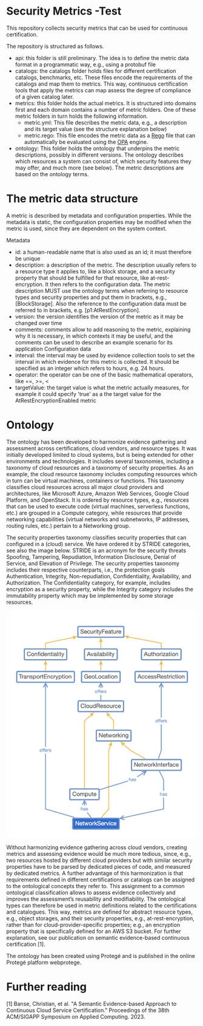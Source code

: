 # Security Metrics -Test
This repository collects security metrics that can be used for continuous certification. 

The repository is structured as follows.
- api: this folder is still preliminary. The idea is to define the metric data format in a programmatic way, e.g., using a protobuf file
- catalogs: the catalogs folder holds files for different certification catalogs, benchmarks, etc. These files encode the requirements of the catalogs and map them to metrics. This way, continuous certification tools that apply the metrics can map assess the degree of compliance of a given catalog later.
- metrics: this folder holds the actual metrics. It is structured into domains first and each domain contains a number of metric folders. One of these metric folders in turn holds the following information.
  - metric.yml: This file describes the metric data, e.g., a description and its target value (see the structure explanation below)
  - metric.rego: This file encodes the metric data as a [Rego](https://www.openpolicyagent.org/docs/latest/policy-language/) file that can automatically be evaluated using the [OPA](https://www.openpolicyagent.org) engine.
- ontology: This folder holds the ontology that underpins the metric descriptions, possibly in different versions. The ontology describes which resources a system can consist of, which security features they may offer, and much more (see below). The metric descriptions are based on the ontology terms. 

# The metric data structure
A metric is described by metadata and configuration properties. While the metadata is static, the configuration properties may be modified when the metric is used, since they are dependent on the system context.

Metadata
- id: a human-readable name that is also used as an id; it must therefore be unique
- description: a description of the metric. The description usually refers to a resource type it applies to, like a block storage, and a security property that should be fulfilled for that resource, like at-rest-encryption. It then refers to the configuration data. The metric description MUST use the ontology terms when referring to resource types and security properties and put them in brackets, e.g., [BlockStorage]. Also the reference to the configuration data must be referred to in brackets, e.g. [p1:AtRestEncryption].
- version: the version identifies the version of the metric as it may be changed over time
- comments: comments allow to add reasoning to the metric, explaining why it is necessary, in which contexts it may be useful, and the comments can be used to describe an example scenario for its application
Configuration data
- interval: the interval may be used by evidence collection tools to set the interval in which evidence for this metric is collected. It should be specified as an integer which refers to hours, e.g. 24 hours.
- operator: the operator can be one of the basic mathematical operators, like ==, >=, <
- targetValue: the target value is what the metric actually measures, for example it could specify 'true' as a the target value for the AtRestEncryptionEnabled metric

# Ontology
The ontology has been developed to harmonize evidence gathering and assessment across certifications, cloud vendors, and resource types. It was initially developed limited to cloud systems, but is being extended for other environments and technologies. 
It includes several taxonomies, including a taxonomy of cloud resources and a taxonomy of security properties. As an example, the cloud resource taxonomy includes computing resources which in turn can be virtual machines, containers or functions. This taxonomy classifies cloud resources across all major cloud providers and architectures, like Microsoft Azure, Amazon Web Services, Google Cloud Platform, and OpenStack. 
It is ordered by resource types, e.g., resources that can be used to execute code (virtual machines, serverless functions, etc.) are grouped in a Compute category, while resources that provide networking capabilities (virtual networks and subnetworks, IP addresses, routing rules, etc.) pertain to a Networking group. 

The security properties taxonomy classifies security properties that can configured in a (cloud)
service. We have ordered it by STRIDE categories, see also the image below. STRIDE is an acronym for the security threats
Spoofing, Tampering, Repudiation, Information Disclosure, Denial of Service, and Elevation of
Privilege. The security properties taxonomy includes their respective counterparts, i.e., the
protection goals Authentication, Integrity, Non-repudiation, Confidentiality, Availability, and Authorization.
The Confidentiality category, for example, includes encryption as a security property, while the
Integrity category includes the immutability property which may be implemented by some
storage resources.

![A part of the security properties in the ontology](resources/ontology.png)

Without harmonizing evidence gathering across cloud vendors, creating metrics and assessing evidence would be much more tedious, since, e.g., two resources hosted by different cloud providers but with similar security properties have to be parsed by dedicated pieces of code, and measured by dedicated metrics.
A further advantage of this harmonization is that requirements defined in different certifications
or catalogs can be assigned to the ontological concepts they refer to. This assignment to a
common ontological classification allows to assess evidence collectively and improves the
assessment’s reusability and modifiability. The ontological types can therefore be used in metric
definitions related to the certifications and catalogues. This way, metrics are defined for abstract
resource types, e.g., object storages, and their security properties, e.g., at-rest-encryption,
rather than for cloud-provider-specific properties; e.g., an encryption property that is specifically
defined for an AWS S3 bucket. For further explanation, see our publication on semantic evidence-based continuous certification [1].

The ontology has been created using Protegé and is published in the online Protegé platform
webprotege.

# Further reading
[1] Banse, Christian, et al. "A Semantic Evidence-based Approach to Continuous Cloud Service Certification." Proceedings of the 38th ACM/SIGAPP Symposium on Applied Computing. 2023.
